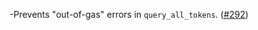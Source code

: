 -Prevents "out-of-gas" errors in `query_all_tokens`.
([\#292](https://github.com/informalsystems/hydro/pull/292))
